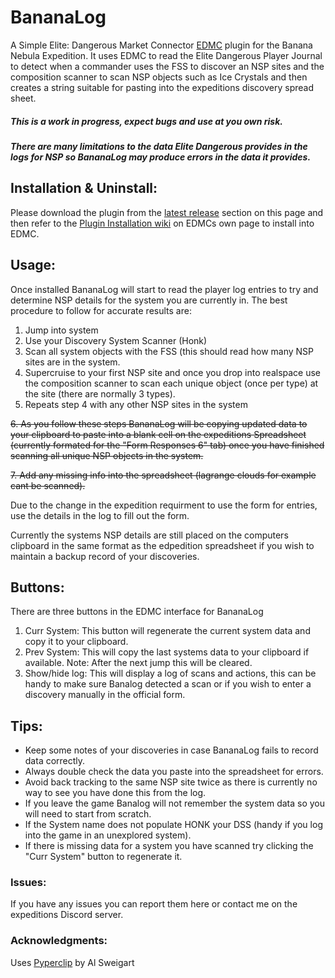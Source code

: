 # BananaLog

A Simple Elite: Dangerous Market Connector [EDMC](https://github.com/EDCD/EDMarketConnector) plugin for the Banana Nebula Expedition.
It uses EDMC to read the Elite Dangerous Player Journal to detect when a commander uses the FSS to discover an NSP sites and the composition scanner to scan NSP objects such as Ice Crystals and then creates a string suitable for pasting into the expeditions discovery spread sheet.

##### This is a work in progress, expect bugs and use at you own risk.
##### There are many limitations to the data Elite Dangerous provides in the logs for NSP so BananaLog may produce errors in the data it provides.

## Installation & Uninstall:
Please download the plugin from the [latest release](https://github.com/SciberWolf/BananaLog/releases/latest) section on this page and then refer to the [Plugin Installation wiki](https://github.com/EDCD/EDMarketConnector/wiki/Plugins) on EDMCs own page to install into EDMC.

## Usage:
Once installed BananaLog will start to read the player log entries to try and determine NSP details for the system you are currently in.
The best procedure to follow for accurate results are:
1.  Jump into system
2.  Use your Discovery System Scanner (Honk)
3.  Scan all system objects with the FSS (this should read how many NSP sites are in the system.
4.  Supercruise to your first NSP site and once you drop into realspace use the composition scanner to scan each unique object (once per type) at the site (there are normally 3 types).
5.  Repeats step 4 with any other NSP sites in the system

~~6. As you follow these steps BananaLog will be copying updated data to your clipboard to paste into a blank cell on the expeditions Spreadsheet (currently formated for the "Form Responses 6" tab) once you have finished scanning all unique NSP objects in the system.~~

~~7. Add any missing info into the spreadsheet (lagrange clouds for example cant be scanned).~~

Due to the change in the expedition requirment to use the form for entries, use the details in the log to fill out the form.

Currently the systems NSP details are still placed on the computers clipboard in the same format as the edpedition spreadsheet if you wish to maintain a backup record of your discoveries.

## Buttons:
There are three buttons in the EDMC interface for BananaLog
1. Curr System:    This button will regenerate the current system data and copy it to your clipboard.
2. Prev System:    This will copy the last systems data to your clipboard if available. Note: After the next jump this will be cleared.
3. Show/hide log:  This will display a log of scans and actions, this can be handy to make sure Banalog detected a scan or if you wish to enter a discovery manually in the official form.

## Tips:
* Keep some notes of your discoveries in case BananaLog fails to record data correctly.
* Always double check the data you paste into the spreadsheet for errors.
* Avoid back tracking to the same NSP site twice as there is currently no way to see you have done this from the log.
* If you leave the game Banalog will not remember the system data so you will need to start from scratch.
* If the System name does not populate HONK your DSS (handy if you log into the game in an unexplored system).
* If there is missing data for a system you have scanned try clicking the "Curr System" button to regenerate it.

### Issues:
If you have any issues you can report them here or contact me on the expeditions Discord server. 

### Acknowledgments:
Uses [Pyperclip](https://github.com/asweigart/pyperclip) by Al Sweigart

